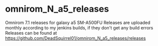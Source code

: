 # omnirom_N_a5_releases
Omnirom 7.1 releases for galaxy a5 SM-A500FU
Releases are uploaded monthly according to my jenkins builds, if they don't get any build errors
Releases can be found at https://github.com/DeadSquirrel01/omnirom_N_a5_releases/releases
